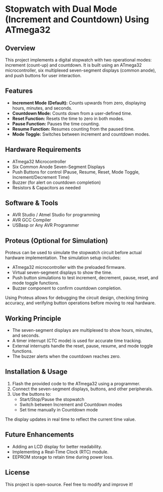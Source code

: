 # Stopwatch with Dual Mode (Increment and Countdown) Using ATmega32

## Overview

This project implements a digital stopwatch with two operational modes: increment (count-up) and countdown. It is built using an ATmega32 microcontroller, six multiplexed seven-segment displays (common anode), and push buttons for user interaction.

## Features

- **Increment Mode (Default):** Counts upwards from zero, displaying hours, minutes, and seconds.
- **Countdown Mode:** Counts down from a user-defined time.
- **Reset Function:** Resets the time to zero in both modes.
- **Pause Function:** Pauses the time counting.
- **Resume Function:** Resumes counting from the paused time.
- **Mode Toggle:** Switches between increment and countdown modes.

## Hardware Requirements

- ATmega32 Microcontroller
- Six Common Anode Seven-Segment Displays
- Push Buttons for control (Pause, Resume, Reset, Mode Toggle, Increment/Decrement Time)
- Buzzer (for alert on countdown completion)
- Resistors & Capacitors as needed

## Software & Tools

- AVR Studio / Atmel Studio for programming
- AVR GCC Compiler
- USBasp or Any AVR Programmer

## Proteus (Optional for Simulation)

Proteus can be used to simulate the stopwatch circuit before actual hardware implementation. The simulation setup includes:

- ATmega32 microcontroller with the preloaded firmware.
- Virtual seven-segment displays to show the time.
- Push button simulations to test increment, decrement, pause, reset, and mode toggle functions.
- Buzzer component to confirm countdown completion.

Using Proteus allows for debugging the circuit design, checking timing accuracy, and verifying button operations before moving to real hardware.

## Working Principle

- The seven-segment displays are multiplexed to show hours, minutes, and seconds.
- A timer interrupt (CTC mode) is used for accurate time tracking.
- External interrupts handle the reset, pause, resume, and mode toggle functions.
- The buzzer alerts when the countdown reaches zero.

## Installation & Usage

1. Flash the provided code to the ATmega32 using a programmer.
2. Connect the seven-segment displays, buttons, and other peripherals.
3. Use the buttons to:
   - Start/Stop/Pause the stopwatch
   - Switch between Increment and Countdown modes
   - Set time manually in Countdown mode

The display updates in real time to reflect the current time value.

## Future Enhancements

- Adding an LCD display for better readability.
- Implementing a Real-Time Clock (RTC) module.
- EEPROM storage to retain time during power loss.

## License

This project is open-source. Feel free to modify and improve it!
```` ▋
